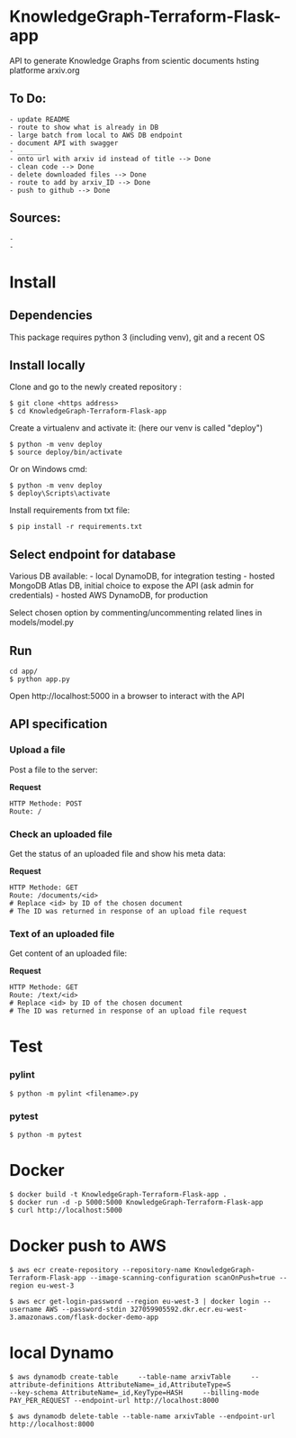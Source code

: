 # KnowledgeGraph-Terraform-Flask-app

API to generate Knowledge Graphs from scientic documents hsting platforme arxiv.org


## To Do: 
    - update README
    - route to show what is already in DB
    - large batch from local to AWS DB endpoint
    - document API with swagger 
    - ______
    - onto url with arxiv id instead of title --> Done
    - clean code --> Done
    - delete downloaded files --> Done
    - route to add by arxiv_ID --> Done
    - push to github --> Done

## Sources: 
    -
    -


# Install

## Dependencies

This package requires python 3 (including venv), git and a recent OS


## Install locally 

Clone and go to the newly created repository :

    $ git clone <https address>
    $ cd KnowledgeGraph-Terraform-Flask-app

Create a virtualenv and activate it: (here our venv is called "deploy")

    $ python -m venv deploy
    $ source deploy/bin/activate

Or on Windows cmd:

    $ python -m venv deploy
    $ deploy\Scripts\activate

Install requirements from txt file:

    $ pip install -r requirements.txt

## Select endpoint for database

Various DB available: 
    - local DynamoDB, for integration testing
    - hosted MongoDB Atlas DB, initial choice to expose the API (ask admin for credentials)
    - hosted AWS DynamoDB, for production 

Select chosen option by commenting/uncommenting related lines in models/model.py

## Run
    cd app/
    $ python app.py

Open http://localhost:5000 in a browser to interact with the API 

## API specification

### Upload a file

Post a file to the server:

**Request**

    HTTP Methode: POST
    Route: /

### Check an uploaded file

Get the status of an uploaded file and show his meta data:

**Request**

    HTTP Methode: GET
    Route: /documents/<id>
    # Replace <id> by ID of the chosen document
    # The ID was returned in response of an upload file request

### Text of an uploaded file

Get content of an uploaded file:

**Request**

    HTTP Methode: GET
    Route: /text/<id>
    # Replace <id> by ID of the chosen document
    # The ID was returned in response of an upload file request

# Test
### pylint

    $ python -m pylint <filename>.py

### pytest

    $ python -m pytest

# Docker
    $ docker build -t KnowledgeGraph-Terraform-Flask-app .
    $ docker run -d -p 5000:5000 KnowledgeGraph-Terraform-Flask-app
    $ curl http://localhost:5000


# Docker push to AWS
    $ aws ecr create-repository --repository-name KnowledgeGraph-Terraform-Flask-app --image-scanning-configuration scanOnPush=true --region eu-west-3 

    $ aws ecr get-login-password --region eu-west-3 | docker login --username AWS --password-stdin 327059905592.dkr.ecr.eu-west-3.amazonaws.com/flask-docker-demo-app

# local Dynamo

    $ aws dynamodb create-table     --table-name arxivTable     --attribute-definitions AttributeName=_id,AttributeType=S                 --key-schema AttributeName=_id,KeyType=HASH     --billing-mode PAY_PER_REQUEST --endpoint-url http://localhost:8000

    $ aws dynamodb delete-table --table-name arxivTable --endpoint-url http://localhost:8000
